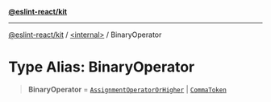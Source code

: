 [**@eslint-react/kit**](../../README.md)

***

[@eslint-react/kit](../../README.md) / [\<internal\>](../README.md) / BinaryOperator

# Type Alias: BinaryOperator

> **BinaryOperator** = [`AssignmentOperatorOrHigher`](AssignmentOperatorOrHigher.md) \| [`CommaToken`](../enumerations/SyntaxKind.md#commatoken)
